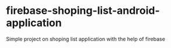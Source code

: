 # firebase-shoping-list-android-application
Simple project on shoping list application with the help of firebase

<a href="http://www.codingwithjks.tech/Github/list.gif" alt="gif"/>

